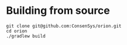 # Building from source

```
git clone git@github.com:ConsenSys/orion.git
cd orion
./gradlew build  
```
